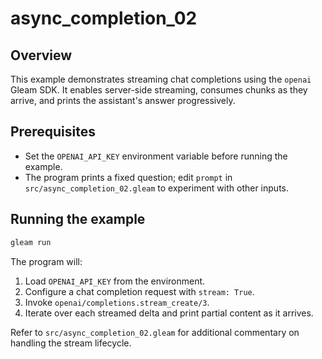 # async_completion_02

## Overview

This example demonstrates streaming chat completions using the `openai`
Gleam SDK. It enables server-side streaming, consumes chunks as they arrive,
and prints the assistant's answer progressively.

## Prerequisites

- Set the `OPENAI_API_KEY` environment variable before running the example.
- The program prints a fixed question; edit `prompt` in
  `src/async_completion_02.gleam` to experiment with other inputs.

## Running the example

```sh
gleam run
```

The program will:

1. Load `OPENAI_API_KEY` from the environment.
2. Configure a chat completion request with `stream: True`.
3. Invoke `openai/completions.stream_create/3`.
4. Iterate over each streamed delta and print partial content as it arrives.

Refer to `src/async_completion_02.gleam` for additional commentary on handling
the stream lifecycle.
